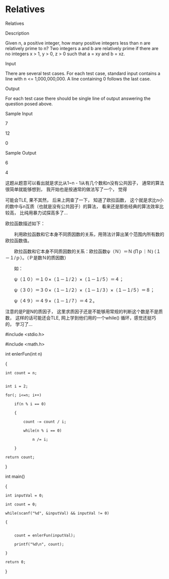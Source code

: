 # Relatives

Relatives

Description

Given n, a positive integer, how many positive integers less than n are relatively prime to n? Two integers a and b are relatively prime if there are no integers x > 1, y > 0, z > 0 such that a = xy and b = xz.

Input

There are several test cases. For each test case, standard input contains a line with n <= 1,000,000,000. A line containing 0 follows the last case.

Output

For each test case there should be single line of output answering the question posed above.

Sample Input

7

12

0

Sample Output

6

4



这题从题意可以看出就是求比从1~n - 1从有几个数和n没有公共因子， 通常的算法很简单就能够想到， 我开始也是按通常的做法写了一个， 觉得


可能会TLE, 果不其然， 后来上网查了一下， 知道了欧拉函数， 这个就是求比n小的数中与n互质（也就是没有公共因子）的算法， 看来还是那些经典的算法效率比较高， 比纯用暴力试探高多了...


欧拉函数描述如下：

　　利用欧拉函数和它本身不同质因数的关系，用筛法计算出某个范围内所有数的欧拉函数值。

　　欧拉函数和它本身不同质因数的关系：欧拉函数ψ（Ｎ）＝Ｎ｛∏ｐ｜Ｎ｝（１－１/ｐ）。（Ｐ是数Ｎ的质因数）

　　如：

　　ψ（１０）＝１０×（１－１/２）×（１－１/５）＝４；
  

　　ψ（３０）＝３０×（１－１/２）×（１－１/３）×（１－１/５）＝８；
  

　　ψ（４９）＝４９×（１－１/７）＝４２。
  

注意的是P是N的质因子， 这里求质因子还是不能够用常规的判断这个数是不是质数， 这样的话可能还会TLE, 网上学到他们用的一个while() 循环，感觉还挺巧的， 学习了...


#include <stdio.h>   

#include <math.h>   

int enlerFun(int n)   

{   

    int count = n;  
    
    
    int i = 2;  
    
    for(; i<=n; i++)   
    
        if(n % i == 0)   
        
        { 
        
            count -= count / i;  
            
            while(n % i == 0) 
            
                n /= i;   
                
        }   
        
    return count;   
    
}      

int main()   

{   

    int inputVal = 0;   
    
    int count = 0;   
    
    while(scanf("%d", &inputVal) && inputVal != 0)  
    
    {   
    
    
        count = enlerFun(inputVal);   
        
        printf("%d\n", count);   
        
    }    
    
    return 0;   
    
}  

